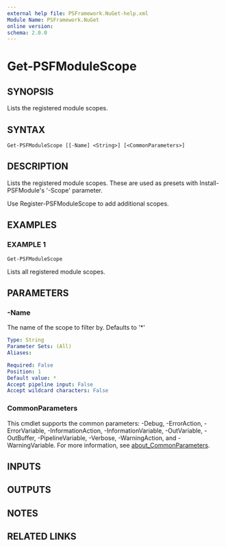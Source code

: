 ```yaml
---
external help file: PSFramework.NuGet-help.xml
Module Name: PSFramework.NuGet
online version:
schema: 2.0.0
---
```


# Get-PSFModuleScope

## SYNOPSIS
Lists the registered module scopes.

## SYNTAX

```
Get-PSFModuleScope [[-Name] <String>] [<CommonParameters>]
```

## DESCRIPTION
Lists the registered module scopes.
These are used as presets with Install-PSFModule's '-Scope' parameter.

Use Register-PSFModuleScope to add additional scopes.

## EXAMPLES

### EXAMPLE 1
```
Get-PSFModuleScope
```

Lists all registered module scopes.

## PARAMETERS

### -Name
The name of the scope to filter by.
Defaults to '*'

```yaml
Type: String
Parameter Sets: (All)
Aliases:

Required: False
Position: 1
Default value: *
Accept pipeline input: False
Accept wildcard characters: False
```

### CommonParameters
This cmdlet supports the common parameters: -Debug, -ErrorAction, -ErrorVariable, -InformationAction, -InformationVariable, -OutVariable, -OutBuffer, -PipelineVariable, -Verbose, -WarningAction, and -WarningVariable. For more information, see [about_CommonParameters](http://go.microsoft.com/fwlink/?LinkID=113216).

## INPUTS

## OUTPUTS

## NOTES

## RELATED LINKS
